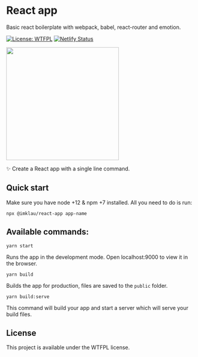 # React app

Basic react boilerplate with webpack, babel, react-router and emotion.

[![License: WTFPL](https://img.shields.io/badge/License-WTFPL-brightgreen.svg)](http://www.wtfpl.net/about/) [![Netlify Status](https://api.netlify.com/api/v1/badges/69520b70-de4a-4925-940f-086b6294d128/deploy-status)](https://app.netlify.com/sites/imklau-react-app/deploys)

<img src=https://imklau-react-app.netlify.app/344f7fa11a5680466361702630d912c1.jpg height="300px">

✨ Create a React app with a single line command.

## Quick start

Make sure you have node +12 & npm +7 installed.
All you need to do is run:

```
npx @imklau/react-app app-name
```

## Available commands:

```
yarn start
```

Runs the app in the development mode.
Open localhost:9000 to view it in the browser.

```
yarn build
```

Builds the app for production, files are saved to the `public` folder.

```
yarn build:serve
```

This command will build your app and start a server which will serve your build files.

## License

This project is available under the WTFPL license.
